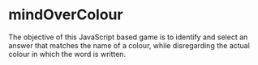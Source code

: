 # mindOverColour
The objective of this JavaScript based game is to identify and select an answer that matches the name of a colour, while disregarding the actual colour in which the word is written. 
